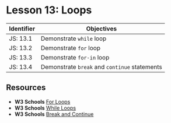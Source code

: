 # Lesson 13: Loops

Identifier   | Objectives
-------------|------------
JS: 13.1     | Demonstrate `while` loop
JS: 13.2     | Demonstrate `for` loop
JS: 13.3     | Demonstrate `for-in` loop
JS: 13.4     | Demonstrate `break` and `continue` statements

## Resources

- __W3 Schools__ [For Loops](http://www.w3schools.com/js/js_loop_for.asp)
- __W3 Schools__ [While Loops](http://www.w3schools.com/js/js_loop_while.asp)
- __W3 Schools__ [Break and Continue](http://www.w3schools.com/js/js_break.asp)

